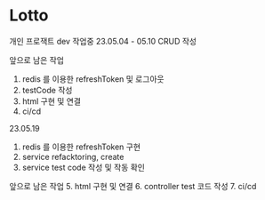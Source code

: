 # Lotto
개인 프로잭트 dev 작업중
23.05.04 - 05.10
CRUD 작성

앞으로 남은 작업
1. redis 를 이용한 refreshToken 및 로그아웃
2. testCode 작성
3. html 구현 및 연결
4. ci/cd

23.05.19
1. redis 를 이용한 refreshToken 구현 
2. service refacktoring, create
3. service test code 작성 및 작동 확인

앞으로 남은 작업
5. html 구현 및 연결
6. controller test 코드 작성
7. ci/cd
